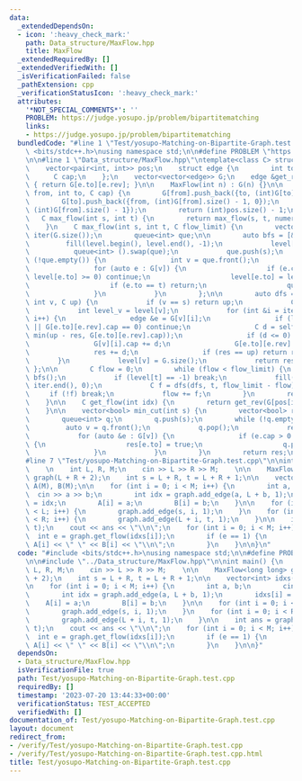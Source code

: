 ```yaml
---
data:
  _extendedDependsOn:
  - icon: ':heavy_check_mark:'
    path: Data_structure/MaxFlow.hpp
    title: MaxFlow
  _extendedRequiredBy: []
  _extendedVerifiedWith: []
  _isVerificationFailed: false
  _pathExtension: cpp
  _verificationStatusIcon: ':heavy_check_mark:'
  attributes:
    '*NOT_SPECIAL_COMMENTS*': ''
    PROBLEM: https://judge.yosupo.jp/problem/bipartitematching
    links:
    - https://judge.yosupo.jp/problem/bipartitematching
  bundledCode: "#line 1 \"Test/yosupo-Matching-on-Bipartite-Graph.test.cpp\"\n#include\
    \ <bits/stdc++.h>\nusing namespace std;\n\n#define PROBLEM \"https://judge.yosupo.jp/problem/bipartitematching\"\
    \n\n#line 1 \"Data_structure/MaxFlow.hpp\"\ntemplate<class C> struct MaxFlow {\n\
    \    vector<pair<int, int>> pos;\n    struct edge {\n        int to, rev;\n  \
    \      C cap;\n    };\n    vector<vector<edge>> G;\n    edge &get_rev(edge &e)\
    \ { return G[e.to][e.rev]; }\n\n    MaxFlow(int n) : G(n) {}\n\n    int add_edge(int\
    \ from, int to, C cap) {\n        G[from].push_back({to, (int)G[to].size(), cap});\n\
    \        G[to].push_back({from, (int)G[from].size() - 1, 0});\n        pos.push_back({from,\
    \ (int)G[from].size() - 1});\n        return (int)pos.size() - 1;\n    }\n\n \
    \   C max_flow(int s, int t) {\n        return max_flow(s, t, numeric_limits<C>::max());\n\
    \    }\n    C max_flow(int s, int t, C flow_limit) {\n        vector<int> level(G.size()),\
    \ iter(G.size());\n        queue<int> que;\n\n        auto bfs = [&]() {\n   \
    \         fill(level.begin(), level.end(), -1);\n            level[s] = 0;\n \
    \           queue<int> ().swap(que);\n            que.push(s);\n            while\
    \ (!que.empty()) {\n                int v = que.front();\n                que.pop();\n\
    \                for (auto e : G[v]) {\n                    if (e.cap == 0 ||\
    \ level[e.to] >= 0) continue;\n                    level[e.to] = level[v] + 1;\n\
    \                    if (e.to == t) return;\n                    que.push(e.to);\n\
    \                }\n            }\n        };\n\n        auto dfs = [&](auto &&self,\
    \ int v, C up) {\n            if (v == s) return up;\n            C res = 0;\n\
    \            int level_v = level[v];\n            for (int &i = iter[v]; i < (int)G[v].size();\
    \ i++) {\n                edge &e = G[v][i];\n                if (level_v <= level[e.to]\
    \ || G[e.to][e.rev].cap == 0) continue;\n                C d = self(self, e.to,\
    \ min(up - res, G[e.to][e.rev].cap));\n                if (d <= 0) continue;\n\
    \                G[v][i].cap += d;\n                G[e.to][e.rev].cap -= d;\n\
    \                res += d;\n                if (res == up) return res;\n     \
    \       }\n            level[v] = G.size();\n            return res;\n       \
    \ };\n\n        C flow = 0;\n        while (flow < flow_limit) {\n           \
    \ bfs();\n            if (level[t] == -1) break;\n            fill(iter.begin(),\
    \ iter.end(), 0);\n            C f = dfs(dfs, t, flow_limit - flow);\n       \
    \     if (!f) break;\n            flow += f;\n        }\n        return flow;\n\
    \    }\n\n    C get_flow(int idx) {\n        return get_rev(G[pos[idx].first][pos[idx].second]).cap;\n\
    \    }\n\n    vector<bool> min_cut(int s) {\n        vector<bool> res(G.size());\n\
    \        queue<int> q;\n        q.push(s);\n        while (!q.empty()) {\n   \
    \         auto v = q.front();\n            q.pop();\n            res[v] = true;\n\
    \            for (auto &e : G[v]) {\n                if (e.cap > 0 && !res[e.to])\
    \ {\n                    res[e.to] = true;\n                    q.push(e.to);\n\
    \                }\n            }\n        }\n        return res;\n    }\n};\n\
    #line 7 \"Test/yosupo-Matching-on-Bipartite-Graph.test.cpp\"\n\nint main() {\n\
    \    \n    int L, R, M;\n    cin >> L >> R >> M;    \n\n    MaxFlow<long long>\
    \ graph(L + R + 2);\n    int s = L + R, t = L + R + 1;\n\n    vector<int> idxs(M),\
    \ A(M), B(M);\n\n    for (int i = 0; i < M; i++) {\n        int a, b;\n      \
    \  cin >> a >> b;\n        int idx = graph.add_edge(a, L + b, 1);\n        idxs[i]\
    \ = idx;\n        A[i] = a;\n        B[i] = b;\n    }\n\n    for (int i = 0; i\
    \ < L; i++) {\n        graph.add_edge(s, i, 1);\n    }\n    for (int i = 0; i\
    \ < R; i++) {\n        graph.add_edge(L + i, t, 1);\n    }\n\n    int ans = graph.max_flow(s,\
    \ t);\n    cout << ans << \"\\n\";\n    for (int i = 0; i < M; i++) {\n      \
    \  int e = graph.get_flow(idxs[i]);\n        if (e == 1) {\n            cout <<\
    \ A[i] << \" \" << B[i] << \"\\n\";\n        }\n    }\n\n}\n"
  code: "#include <bits/stdc++.h>\nusing namespace std;\n\n#define PROBLEM \"https://judge.yosupo.jp/problem/bipartitematching\"\
    \n\n#include \"../Data_structure/MaxFlow.hpp\"\n\nint main() {\n    \n    int\
    \ L, R, M;\n    cin >> L >> R >> M;    \n\n    MaxFlow<long long> graph(L + R\
    \ + 2);\n    int s = L + R, t = L + R + 1;\n\n    vector<int> idxs(M), A(M), B(M);\n\
    \n    for (int i = 0; i < M; i++) {\n        int a, b;\n        cin >> a >> b;\n\
    \        int idx = graph.add_edge(a, L + b, 1);\n        idxs[i] = idx;\n    \
    \    A[i] = a;\n        B[i] = b;\n    }\n\n    for (int i = 0; i < L; i++) {\n\
    \        graph.add_edge(s, i, 1);\n    }\n    for (int i = 0; i < R; i++) {\n\
    \        graph.add_edge(L + i, t, 1);\n    }\n\n    int ans = graph.max_flow(s,\
    \ t);\n    cout << ans << \"\\n\";\n    for (int i = 0; i < M; i++) {\n      \
    \  int e = graph.get_flow(idxs[i]);\n        if (e == 1) {\n            cout <<\
    \ A[i] << \" \" << B[i] << \"\\n\";\n        }\n    }\n\n}"
  dependsOn:
  - Data_structure/MaxFlow.hpp
  isVerificationFile: true
  path: Test/yosupo-Matching-on-Bipartite-Graph.test.cpp
  requiredBy: []
  timestamp: '2023-07-20 13:44:33+00:00'
  verificationStatus: TEST_ACCEPTED
  verifiedWith: []
documentation_of: Test/yosupo-Matching-on-Bipartite-Graph.test.cpp
layout: document
redirect_from:
- /verify/Test/yosupo-Matching-on-Bipartite-Graph.test.cpp
- /verify/Test/yosupo-Matching-on-Bipartite-Graph.test.cpp.html
title: Test/yosupo-Matching-on-Bipartite-Graph.test.cpp
---
```

